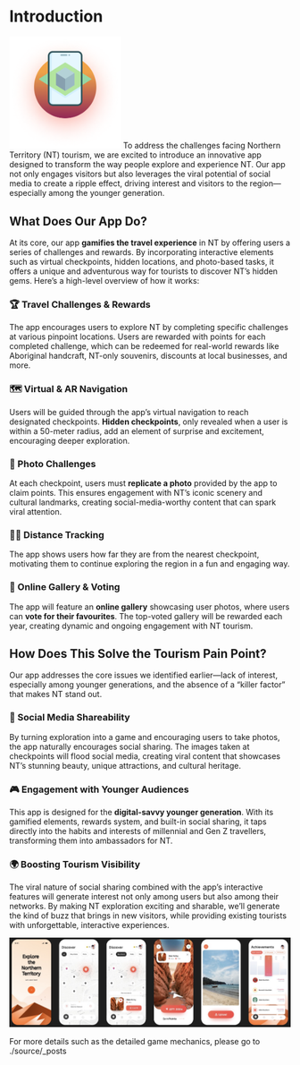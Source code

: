 # Introduction

<img src="img/App_Logo.png" alt="app logo" width="200" />
To address the challenges facing Northern Territory (NT) tourism, we are excited to introduce an innovative app designed to transform the way people explore and experience NT. Our app not only engages visitors but also leverages the viral potential of social media to create a ripple effect, driving interest and visitors to the region—especially among the younger generation.

## What Does Our App Do?

At its core, our app **gamifies the travel experience** in NT by offering users a series of challenges and rewards. By incorporating interactive elements such as virtual checkpoints, hidden locations, and photo-based tasks, it offers a unique and adventurous way for tourists to discover NT’s hidden gems. Here’s a high-level overview of how it works:

### 🏆 Travel Challenges & Rewards

The app encourages users to explore NT by completing specific challenges at various pinpoint locations. Users are rewarded with points for each completed challenge, which can be redeemed for real-world rewards like Aboriginal handcraft, NT-only souvenirs, discounts at local businesses, and more.

### 🗺️ Virtual & AR Navigation

Users will be guided through the app’s virtual navigation to reach designated checkpoints. **Hidden checkpoints**, only revealed when a user is within a 50-meter radius, add an element of surprise and excitement, encouraging deeper exploration.

### 📸 Photo Challenges

At each checkpoint, users must **replicate a photo** provided by the app to claim points. This ensures engagement with NT’s iconic scenery and cultural landmarks, creating social-media-worthy content that can spark viral attention.

### 🚶‍♂️ Distance Tracking

The app shows users how far they are from the nearest checkpoint, motivating them to continue exploring the region in a fun and engaging way.

### 🌟 Online Gallery & Voting

The app will feature an **online gallery** showcasing user photos, where users can **vote for their favourites**. The top-voted gallery will be rewarded each year, creating dynamic and ongoing engagement with NT tourism.

## How Does This Solve the Tourism Pain Point?

Our app addresses the core issues we identified earlier—lack of interest, especially among younger generations, and the absence of a “killer factor” that makes NT stand out.

### 📲 Social Media Shareability

By turning exploration into a game and encouraging users to take photos, the app naturally encourages social sharing. The images taken at checkpoints will flood social media, creating viral content that showcases NT’s stunning beauty, unique attractions, and cultural heritage.

### 🎮 Engagement with Younger Audiences

This app is designed for the **digital-savvy younger generation**. With its gamified elements, rewards system, and built-in social sharing, it taps directly into the habits and interests of millennial and Gen Z travellers, transforming them into ambassadors for NT.

### 🌍 Boosting Tourism Visibility

The viral nature of social sharing combined with the app’s interactive features will generate interest not only among users but also among their networks. By making NT exploration exciting and sharable, we’ll generate the kind of buzz that brings in new visitors, while providing existing tourists with unforgettable, interactive experiences.

![app pages](img/App_Pages.jpg)

For more details such as the detailed game mechanics, please go to ./source/\_posts
